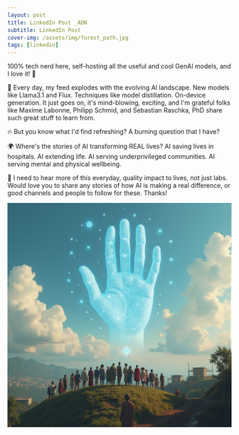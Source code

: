 ```yaml
---
layout: post
title: LinkedIn Post _ADN
subtitle: LinkedIn Post
cover-img: /assets/img/forest_path.jpg
tags: [linkedin]
---
```

<!-- Original LinkedIn post: https://www.linkedin.com/posts/activity-7233086823525220352-_ADN -->

100% tech nerd here, self-hosting all the useful and cool GenAI models, and I love it! 💖

🙏 Every day, my feed explodes with the evolving AI landscape. New models like Llama3.1 and Flux. Techniques like model distillation. On-device generation. It just goes on, it's mind-blowing, exciting, and I'm grateful folks like Maxime Labonne, Philipp Schmid, and Sebastian Raschka, PhD share such great stuff to learn from.

🔥 But you know what I'd find refreshing? A burning question that I have? 

🌍 Where's the stories of AI transforming REAL lives? AI saving lives in hospitals. AI extending life. AI serving underprivileged communities. AI serving mental and physical wellbeing.

📢 I need to hear more of this everyday, quality impact to lives, not just labs. Would love you to share any stories of how AI is making a real difference, or good channels and people to follow for these. Thanks!

![](../assets/img/ai-real-world.jpg)